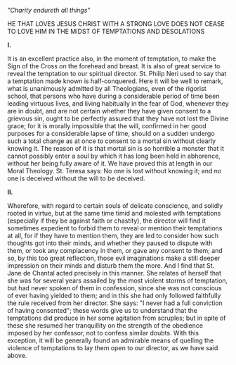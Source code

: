 
*\"Charity endureth all things\"*

HE THAT LOVES JESUS CHRIST WITH A STRONG LOVE DOES NOT CEASE TO LOVE HIM IN THE MIDST OF TEMPTATIONS AND DESOLATIONS

**I\.**

It is an excellent practice also, in the moment of temptation, to make the Sign of the Cross on the forehead and breast. It is also of great service to reveal the temptation to our spiritual director. St. Philip Neri used to say that a temptation made known is half-conquered. Here it will be well to remark, what is unanimously admitted by all Theologians, even of the rigorist school, that persons who have during a considerable period of time been leading virtuous lives, and living habitually in the fear of God, whenever they are in doubt, and are not certain whether they have given consent to a grievous sin, ought to be perfectly assured that they have not lost the Divine grace; for it is morally impossible that the will, confirmed in her good purposes for a considerable lapse of time, should on a sudden undergo such a total change as at once to consent to a mortal sin without clearly knowing it. The reason of it is that mortal sin is so horrible a monster that it cannot possibly enter a soul by which it has long been held in abhorence, without her being fully aware of it. We have proved this at length in our Moral Theology. St. Teresa says: No one is lost without knowing it; and no one is deceived without the will to be deceived.

**II\.**

Wherefore, with regard to certain souls of delicate conscience, and solidly rooted in virtue, but at the same time timid and molested with temptations (especially if they be against faith or chastity), the director will find it sometimes expedient to forbid them to reveal or mention their temptations at all, for if they have to mention them, they are led to consider how such thoughts got into their minds, and whether they paused to dispute with them, or took any complacency in them, or gave any consent to them; and so, by this too great reflection, those evil imaginations make a still deeper impression on their minds and disturb them the more. And I find that St. Jane de Chantal acted precisely in this manner. She relates of herself that she was for several years assailed by the most violent storms of temptation, but had never spoken of them in confession, since she was not conscious of ever having yielded to them; and in this she had only followed faithfully the rule received from her director. She says: \"I never had a full conviction of having consented\"; these words give us to understand that the temptations did produce in her some agitation from scruples; but in spite of these she resumed her tranquillity on the strength of the obedience imposed by her confessor, not to confess similar doubts. With this exception, it will be generally found an admirable means of quelling the violence of temptations to lay them open to our director, as we have said above.

